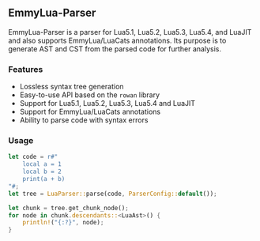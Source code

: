 ## EmmyLua-Parser

EmmyLua-Parser is a parser for Lua5.1, Lua5.2, Lua5.3, Lua5.4, and LuaJIT and also supports EmmyLua/LuaCats annotations. Its purpose is to generate AST and CST from the parsed code for further analysis.

### Features

- Lossless syntax tree generation
- Easy-to-use API based on the `rowan` library
- Support for Lua5.1, Lua5.2, Lua5.3, Lua5.4 and LuaJIT
- Support for EmmyLua/LuaCats annotations
- Ability to parse code with syntax errors

### Usage

```rust
let code = r#"
    local a = 1
    local b = 2
    print(a + b)
"#;
let tree = LuaParser::parse(code, ParserConfig::default());

let chunk = tree.get_chunk_node();
for node in chunk.descendants::<LuaAst>() {
    println!("{:?}", node);
}
```